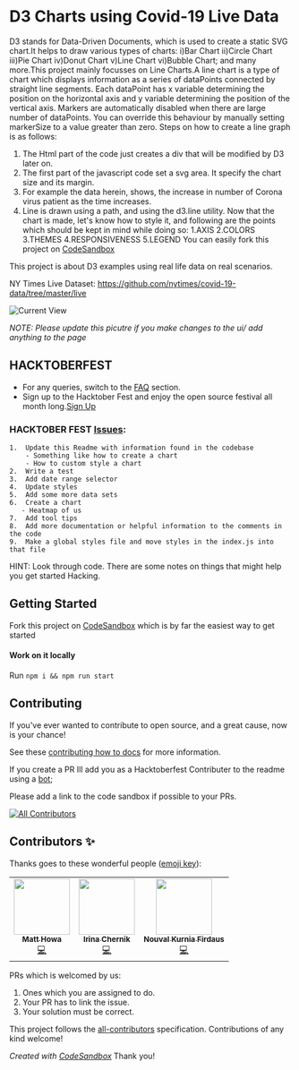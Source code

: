 # D3 Charts using Covid-19 Live Data
D3 stands for Data-Driven Documents, which is used to create a static SVG chart.It helps to draw various types of charts:
i)Bar Chart
ii)Circle Chart
iii)Pie Chart
iv)Donut Chart
v)Line Chart
vi)Bubble Chart; and many more.This project mainly focusses on Line Charts.A line chart is a type of chart which displays information as a series of dataPoints connected by straight line segments. Each dataPoint has x variable determining the position on the horizontal axis and y variable determining the position of the vertical axis.
Markers are automatically disabled when there are large number of dataPoints. You can override this behaviour by manually setting markerSize to a value greater than zero. 
Steps on how to create a line graph is as follows:
1. The Html part of the code just creates a div that will be modified by D3 later on.
2. The first part of the javascript code set a svg area. It specify the chart size and its margin. 
3. For example the data herein, shows, the increase in number of Corona virus patient as the time increases.
4. Line is drawn using a path, and using the d3.line utility.
Now that the chart is made, let's know how to style it, and following are the points which should be kept in mind while doing so:
1.AXIS
2.COLORS  
3.THEMES 
4.RESPONSIVENESS
5.LEGEND
You can easily fork this project on [CodeSandbox](https://codesandbox.io/s/github/mahowa/Covid-19-d3)

This project is about D3 examples using real life data on real scenarios.

NY Times Live Dataset: https://github.com/nytimes/covid-19-data/tree/master/live

![Current View](current_view.png)

*NOTE: Please update this picutre if you make changes to the ui/ add anything to the page*

## HACKTOBERFEST
- For any queries, switch to the [FAQ](https://hacktoberfest.digitalocean.com/faq) section.
- Sign up to the Hacktober Fest and enjoy the open source festival all month long.[Sign Up](https://hacktoberfest.digitalocean.com/)

### HACKTOBER FEST [Issues](https://github.com/mahowa/Covid-19-d3/issues):

    1.  Update this Readme with information found in the codebase
        - Something like how to create a chart
        - How to custom style a chart
    2.  Write a test
    3.  Add date range selector
    4.  Update styles
    5.  Add some more data sets
    6.  Create a chart
       - Heatmap of us
    7.  Add tool tips
    8.  Add more documentation or helpful information to the comments in the code
    9.  Make a global styles file and move styles in the index.js into that file

HINT: Look through code. There are some notes on things that might help you get started Hacking.

## Getting Started

Fork this project on [CodeSandbox](https://codesandbox.io/s/github/mahowa/Covid-19-d3) which is by far the easiest way to get started

#### Work on it locally

Run `npm i && npm run start`


## Contributing
If you've ever wanted to contribute to open source, and a great cause, now is your chance!

See these [contributing how to docs](http://opensource.guide/how-to-contribute/) for more information.

If you create a PR Ill add you as a Hacktoberfest Contributer to the readme using a [bot](https://allcontributors.org/docs/en/bot/usage);

Please add a link to the code sandbox if possible to your PRs.

<!-- ALL-CONTRIBUTORS-BADGE:START - Do not remove or modify this section -->
[![All Contributors](https://img.shields.io/badge/all_contributors-3-orange.svg?style=flat-square)](#contributors-)
<!-- ALL-CONTRIBUTORS-BADGE:END -->

## Contributors ✨

Thanks goes to these wonderful people ([emoji key](https://allcontributors.org/docs/en/emoji-key)):

<!-- ALL-CONTRIBUTORS-LIST:START - Do not remove or modify this section -->
<!-- prettier-ignore-start -->
<!-- markdownlint-disable -->
<table>
  <tr>
    <td align="center"><a href="http://matthowa.com"><img src="https://avatars0.githubusercontent.com/u/8989577?v=4" width="100px;" alt=""/><br /><sub><b>Matt Howa</b></sub></a><br /><a href="https://github.com/mahowa/Covid-19-d3/commits?author=mahowa" title="Code">💻</a></td>
    <td align="center"><a href="https://github.com/irina-chernik"><img src="https://avatars3.githubusercontent.com/u/2941184?v=4" width="100px;" alt=""/><br /><sub><b>Irina Chernik</b></sub></a><br /><a href="https://github.com/mahowa/Covid-19-d3/commits?author=irina-chernik" title="Code">💻</a></td>
    <td align="center"><a href="https://github.com/novalkrnfds"><img src="https://avatars1.githubusercontent.com/u/26252417?v=4" width="100px;" alt=""/><br /><sub><b>Nouval Kurnia Firdaus</b></sub></a><br /><a href="https://github.com/mahowa/Covid-19-d3/commits?author=novalkrnfds" title="Code">💻</a></td>
  </tr>
</table>

<!-- markdownlint-enable -->
<!-- prettier-ignore-end -->
<!-- ALL-CONTRIBUTORS-LIST:END -->

PRs which is welcomed by us:
1. Ones which you are assigned to do.
2. Your PR has to link the issue.
3. Your solution must be correct.

This project follows the [all-contributors](https://github.com/all-contributors/all-contributors) specification. Contributions of any kind welcome!

*Created with [CodeSandbox](https://codesandbox.io/s/github/mahowa/Covid-19-d3)*
Thank you!
